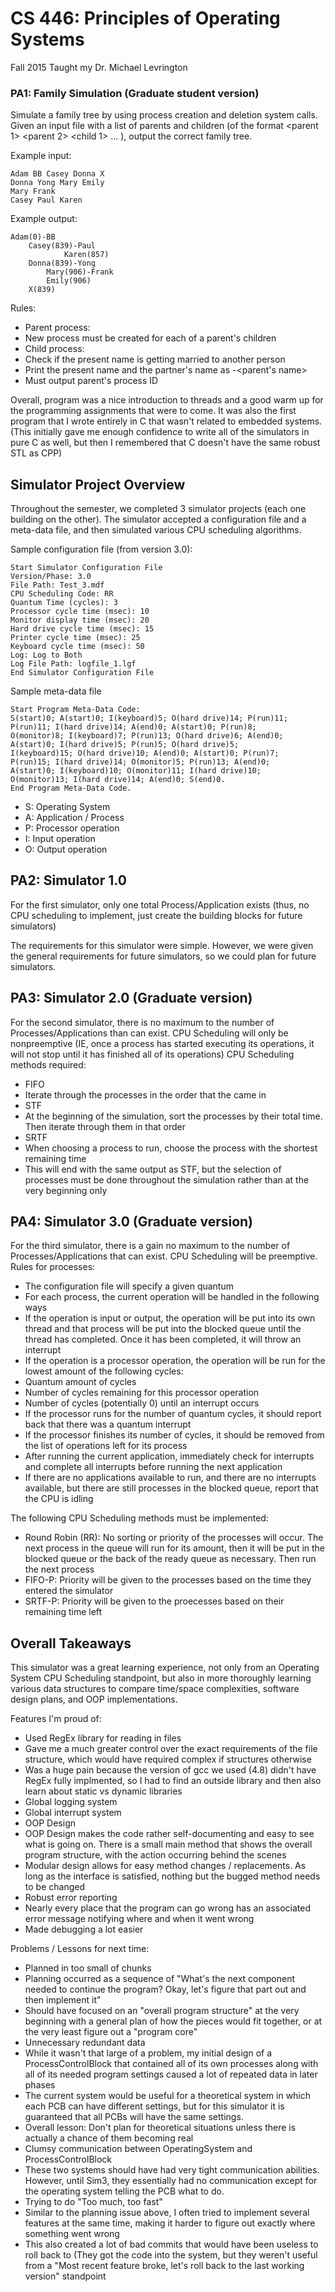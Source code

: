 # CS 446: Principles of Operating Systems

Fall 2015
Taught my Dr. Michael Levrington

### PA1: Family Simulation (Graduate student version)

Simulate a family tree by using process creation and deletion system calls. Given an input file with a list of parents and children (of the format <parent 1> <parent 2> <child 1> ... <child n>), output the correct family tree.

Example input:
```
Adam BB Casey Donna X
Donna Yong Mary Emily
Mary Frank
Casey Paul Karen
```

Example output:
```
Adam(0)-BB
	Casey(839)-Paul
			Karen(857)
	Donna(839)-Yong
		Mary(906)-Frank
		Emily(906)
	X(839)
```

Rules:
* Parent process:
 * New process must be created for each of a parent's children
* Child process:
 * Check if the present name is getting married to another person
 * Print the present name and the partner's name as <name>-<parent's name>
 * Must output parent's process ID

 Overall, program was a nice introduction to threads and a good warm up for the programming assignments that were to come. It was also the first program that I wrote entirely in C that wasn't related to embedded systems.
 (This initially gave me enough confidence to write all of the simulators in pure C as well,
  but then I remembered that C doesn't have the same robust STL as CPP)
 
## Simulator Project Overview
Throughout the semester, we completed 3 simulator projects (each one building on the other).
The simulator accepted a configuration file and a meta-data file, and then simulated various CPU
scheduling algorithms. 
 
Sample configuration file (from version 3.0):
```
Start Simulator Configuration File
Version/Phase: 3.0
File Path: Test_3.mdf
CPU Scheduling Code: RR
Quantum Time (cycles): 3
Processor cycle time (msec): 10
Monitor display time (msec): 20
Hard drive cycle time (msec): 15
Printer cycle time (msec): 25
Keyboard cycle time (msec): 50
Log: Log to Both
Log File Path: logfile_1.lgf
End Simulator Configuration File
 ```
 
 Sample meta-data file
 ```
 Start Program Meta-Data Code:
S(start)0; A(start)0; I(keyboard)5; O(hard drive)14; P(run)11;
P(run)11; I(hard drive)14; A(end)0; A(start)0; P(run)8; 
O(monitor)8; I(keyboard)7; P(run)13; O(hard drive)6; A(end)0; 
A(start)0; I(hard drive)5; P(run)5; O(hard drive)5; 
I(keyboard)15; O(hard drive)10; A(end)0; A(start)0; P(run)7; 
P(run)15; I(hard drive)14; O(monitor)5; P(run)13; A(end)0; 
A(start)0; I(keyboard)10; O(monitor)11; I(hard drive)10; 
O(monitor)13; I(hard drive)14; A(end)0; S(end)0.
End Program Meta-Data Code.
 ```
 * S: Operating System
 * A: Application / Process
 * P: Processor operation
 * I: Input operation
 * O: Output operation
 
## PA2: Simulator 1.0
 For the first simulator, only one total Process/Application exists (thus, no CPU scheduling to implement, just create the building blocks for future simulators)
 
 The requirements for this simulator were simple. However, we were given the general requirements for future simulators, so we could plan for future simulators.

## PA3: Simulator 2.0 (Graduate version)
 For the second simulator, there is no maximum to the number of Processes/Applications than can exist. CPU Scheduling will only be nonpreemptive (IE, once a process has started executing its operations, it will not stop until it has finished all of its operations)
 CPU Scheduling methods required:
 * FIFO
  * Iterate through the processes in the order that the came in
 * STF
  * At the beginning of the simulation, sort the processes by their total time. Then iterate through them in that order
 * SRTF
  * When choosing a process to run, choose the process with the shortest remaining time
  * This will end with the same output as STF, but the selection of processes must be done throughout the simulation rather than at the very beginning only

## PA4: Simulator 3.0 (Graduate version)
 For the third simulator, there is a gain no maximum to the number of Processes/Applications that can exist. CPU Scheduling will be preemptive.
 Rules for processes:
 * The configuration file will specify a given quantum
 * For each process, the current operation will be handled in the following ways
  * If the operation is input or output, the operation will be put into its own thread and that process will be put into the blocked queue until the thread has completed. Once it has been completed, it will throw an interrupt
  * If the operation is a processor operation, the operation will be run for the lowest amount of the following cycles:
   * Quantum amount of cycles
   * Number of cycles remaining for this processor operation
   * Number of cycles (potentially 0) until an interrupt occurs
  * If the processor runs for the number of quantum cycles, it should report back that there was a quantum interrupt
  * If the processor finishes its number of cycles, it should be removed from the list of operations left for its process
 * After running the current application, immediately check for interrupts and complete all interrupts before running the next application
 * If there are no applications available to run, and there are no interrupts available, but there are still processes in the blocked queue, report that the CPU is idling

 The following CPU Scheduling methods must be implemented:
 * Round Robin (RR): No sorting or priority of the processes will occur. The next process in the queue will run for its amount, then it will be put in the blocked queue or the back of the ready queue as necessary. Then run the next process
 * FIFO-P: Priority will be given to the processes based on the time they entered the simulator
 * SRTF-P: Priority will be given to the proecesses based on their remaining time left

## Overall Takeaways

 This simulator was a great learning experience, not only from an Operating System CPU Scheduling standpoint, but also in more thoroughly learning various data structures to compare time/space complexities, software design plans, and OOP implementations.

 Features I'm proud of:
 * Used RegEx library for reading in files
  * Gave me a much greater control over the exact requirements of the file structure, which would have required complex if structures otherwise
  * Was a huge pain because the version of gcc we used (4.8) didn't have RegEx fully implmented, so I had to find an outside library and then also learn about static vs dynamic libraries
 * Global logging system
 * Global interrupt system
 * OOP Design
  * OOP Design makes the code rather self-documenting and easy to see what is going on. There is a small main method that shows the overall program structure, with the action occurring behind the scenes
  * Modular design allows for easy method changes / replacements. As long as the interface is satisfied, nothing but the bugged method needs to be changed
 * Robust error reporting
  * Nearly every place that the program can go wrong has an associated error message notifying where and when it went wrong
  * Made debugging a lot easier

 Problems / Lessons for next time:
 * Planned in too small of chunks
  * Planning occurred as a sequence of "What's the next component needed to continue the program? Okay, let's figure that part out and then implement it"
  * Should have focused on an "overall program structure" at the very beginning with a general plan of how the pieces would fit together, or at the very least figure out a "program core" 
 * Unnecessary redundant data
  * While it wasn't that large of a problem, my initial design of a ProcessControlBlock that contained all of its own processes along with all of its needed program settings caused a lot of repeated data in later phases
  * The current system would be useful for a theoretical system in which each PCB can have different settings, but for this simulator it is guaranteed that all PCBs will have the same settings.
  * Overall lesson: Don't plan for theoretical situations unless there is actually a chance of them becoming real
 * Clumsy communication between OperatingSystem and ProcessControlBlock
  * These two systems should have had very tight communication abilities. However, until Sim3, they essentially had no communication except for the operating system telling the PCB what to do. 
 * Trying to do "Too much, too fast"
  * Similar to the planning issue above, I often tried to implement several features at the same time, making it harder to figure out exactly where something went wrong
  * This also created a lot of bad commits that would have been useless to roll back to (They got the code into the system, but they weren't useful from a "Most recent feature broke, let's roll back to the last working version" standpoint